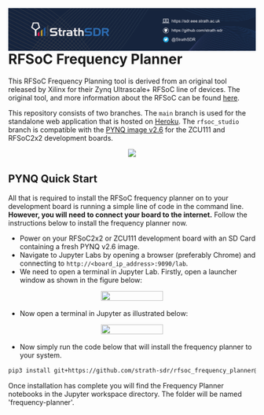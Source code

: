 <img src="./strath_banner.png" align="left">

# RFSoC Frequency Planner
This RFSoC Frequency Planning tool is derived from an original tool released by Xilinx for their Zynq Ultrascale+ RFSoC line of devices. The original tool, and more information about the RFSoC can be found [here](https://www.xilinx.com/products/silicon-devices/soc/rfsoc.html).

This repository consists of two branches. The ```main``` branch is used for the standalone web application that is hosted on [Heroku](https://rfsoc-frequency-planner.herokuapp.com/). The ```rfsoc_studio``` branch is compatible with the [PYNQ image v2.6](https://github.com/Xilinx/PYNQ/releases) for the ZCU111 and RFSoC2x2 development boards.

<p align="center">
  <img src="./demonstration.gif" />
<p/>

## PYNQ Quick Start
All that is required to install the RFSoC frequency planner on to your development board is running a simple line of code in the command line. **However, you will need to connect your board to the internet.** Follow the instructions below to install the frequency planner now.
* Power on your RFSoC2x2 or ZCU111 development board with an SD Card containing a fresh PYNQ v2.6 image.
* Navigate to Jupyter Labs by opening a browser (preferably Chrome) and connecting to `http://<board_ip_address>:9090/lab`.
* We need to open a terminal in Jupyter Lab. Firstly, open a launcher window as shown in the figure below:

<p align="center">
  <img src="./open_jupyter_launcher.jpg" width="50%" height="50%" />
<p/>

* Now open a terminal in Jupyter as illustrated below:

<p align="center">
  <img src="./open_terminal_window.jpg" width="50%" height="50%" />
<p/>

* Now simply run the code below that will install the frequency planner to your system.

```sh
pip3 install git+https://github.com/strath-sdr/rfsoc_frequency_planner@rfsoc_studio
```

Once installation has complete you will find the Frequency Planner notebooks in the Jupyter workspace directory. The folder will be named 'frequency-planner'.
